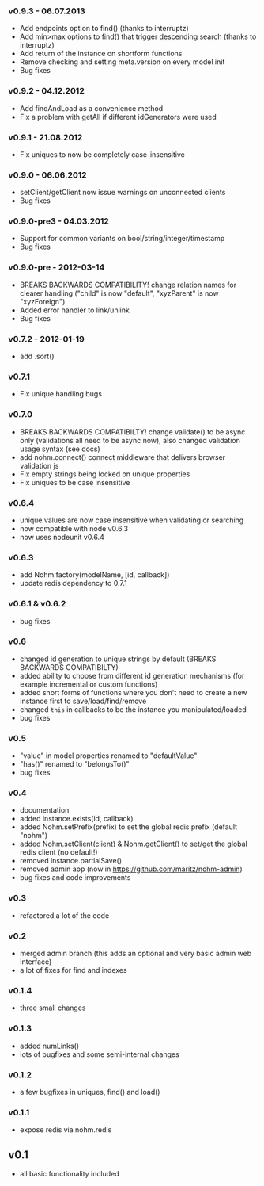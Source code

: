 ### v0.9.3 - 06.07.2013
  - Add endpoints option to find() (thanks to interruptz)
  - Add min>max options to find() that trigger descending search (thanks to interruptz)
  - Add return of the instance on shortform functions
  - Remove checking and setting meta.version on every model init
  - Bug fixes

### v0.9.2 - 04.12.2012
  - Add findAndLoad as a convenience method
  - Fix a problem with getAll if different idGenerators were used

### v0.9.1 - 21.08.2012
  - Fix uniques to now be completely case-insensitive

### v0.9.0 - 06.06.2012
  - setClient/getClient now issue warnings on unconnected clients
  - Bug fixes

### v0.9.0-pre3 - 04.03.2012
  - Support for common variants on bool/string/integer/timestamp
  - Bug fixes

### v0.9.0-pre - 2012-03-14
  - BREAKS BACKWARDS COMPATIBILITY! change relation names for clearer handling ("child" is now "default", "xyzParent" is now "xyzForeign")
  - Added error handler to link/unlink
  - Bug fixes

### v0.7.2 - 2012-01-19
  - add .sort()

### v0.7.1
  - Fix unique handling bugs

### v0.7.0
  - BREAKS BACKWARDS COMPATIBILTY! change validate() to be async only (validations all need to be async now), also changed validation usage syntax (see docs)
  - add nohm.connect() connect middleware that delivers browser validation js
  - Fix empty strings being locked on unique properties
  - Fix uniques to be case insensitive

### v0.6.4
  - unique values are now case insensitive when validating or searching
  - now compatible with node v0.6.3
  - now uses nodeunit v0.6.4
  
### v0.6.3
  
  - add Nohm.factory(modelName, [id, callback])
  - update redis dependency to 0.7.1
  
### v0.6.1 & v0.6.2
  
  - bug fixes
  
### v0.6
  
  - changed id generation to unique strings by default (BREAKS BACKWARDS COMPATIBILTY)
  - added ability to choose from different id generation mechanisms (for example incremental or custom functions)
  - added short forms of functions where you don't need to create a new instance first to save/load/find/remove
  - changed `this` in callbacks to be the instance you manipulated/loaded
  - bug fixes
  
### v0.5
  
  - "value" in model properties renamed to "defaultValue"
  - "has()" renamed to "belongsTo()"
  - bug fixes
  
### v0.4
  
  - documentation
  - added instance.exists(id, callback)
  - added Nohm.setPrefix(prefix) to set the global redis prefix (default "nohm")
  - added Nohm.setClient(client) & Nohm.getClient() to set/get the global redis client (no default!)
  - removed instance.partialSave()
  - removed admin app (now in https://github.com/maritz/nohm-admin)
  - bug fixes and code improvements
  
### v0.3
  
  - refactored a lot of the code
  
### v0.2
  
  - merged admin branch (this adds an optional and very basic admin web interface)
  - a lot of fixes for find and indexes
  
### v0.1.4
  
  - three small changes
  
### v0.1.3
  
  - added numLinks()
  - lots of bugfixes and some semi-internal changes
  
### v0.1.2
  
  - a few bugfixes in uniques, find() and load()
  
### v0.1.1
  
  - expose redis via nohm.redis
  
## v0.1
  
  - all basic functionality included

